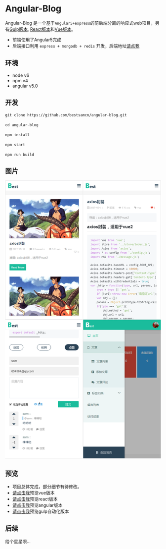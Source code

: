 # Angular-Blog

Angular-Blog 是一个基于``Angular5+express``的前后端分离的响应式web项目，另有[Gulp版本](https://github.com/bestsamcn/gulp-blog), [React版本](https://github.com/bestsamcn/react-blog)和[Vue版本](https://github.com/bestsamcn/vue-blog)。
- 前端使用了Angular5完成
- 后端接口利用 ``express + mongodb + redis`` 开发，后端地址[请点我](https://github.com/bestsamcn/node-blog)

## 环境
- node v6
- npm  v4
- angular  v5.0

## 开发
```
git clone https://github.com/bestsamcn/angular-blog.git

cd angular-blog

npm install

npm start

npm run build

```
## 图片
![piture](https://github.com/bestsamcn/vue-blog/blob/master/picture/%E6%9C%AA%E6%A0%87%E9%A2%98-1.png)

## 预览
- 项目总体完成，部分细节有待修改。
- [请点击我](http://blog.bestsamcn.me/)预览vue版本
- [请点击我](http://react.bestsamcn.me/)预览react版本
- [请点击我](http://angular.bestsamcn.me/)预览angular版本
- [请点击我](http://gulp.bestsamcn.me/)预览gulp自动化版本




## 后续
给个星星呗...